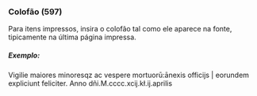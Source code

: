 #### 

### Colofão (597)

Para itens impressos, insira o colofão tal como ele aparece na fonte, tipicamente na última página impressa.

##### Exemplo:  
Vigilie maiores minoresqz ac vespere mortuorū:ānexis officijs | eorundem expliciunt feliciter. Anno dñi.M.cccc.xcij.kł.ij.aprilis